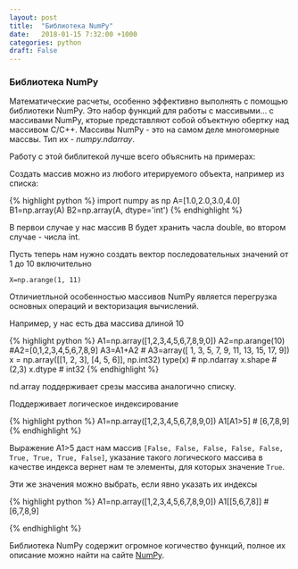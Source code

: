 ```yaml
---
layout: post
title:  "Библиотека NumPy"
date:   2018-01-15 7:32:00 +1000
categories: python
draft: False
---
```


### Библиотека NumPy

Математические расчеты, особенно эффективно выполнять с помощью библиотеки NumPy. 
Это набор функций для работы с массивыми... с массивами NumPy, кторые представляют собой объектную обертку над массивом C/C++. Массивы NumPy - это на самом деле многомерные массвы. Тип их - *numpy.ndarray*. 

Работу с этой библитекой лучше всего объяснить на примерах:

Создать массив можно из любого итерируемого объекта, например из списка:

{% highlight python %}
import numpy as np
A=[1.0,2.0,3.0,4.0]
B1=np.array(A)
B2=np.array(A, dtype='int')
{% endhighlight %}

В первои случае у нас массив B будет хранить часла double, во втором случае - числа int.

Пусть теперь нам нужно создать вектор последовательных значений от 1 до 10 включительно

`X=np.arange(1, 11)`

Отличиетльной особенностью массивов NumPy является перегрузка основных операций и векторизация вычислений. 

Например, у нас есть два массива длиной 10

{% highlight python %}
A1=np.array([1,2,3,4,5,6,7,8,9,0])
A2=np.arange(10) #A2=[0,1,2,3,4,5,6,7,8,9]
A3=A1+A2 # A3=array([ 1,  3,  5,  7,  9, 11, 13, 15, 17,  9])
x = np.array([[1, 2, 3], [4, 5, 6]], np.int32)
type(x) # np.ndarray
x.shape # (2,3)
x.dtype # int32
{% endhighlight %}

nd.array поддерживает срезы массива аналогично списку.

Поддерживает логическое индексирование

{% highlight python %}
A1=np.array([1,2,3,4,5,6,7,8,9,0])
A1[A1>5] # [6,7,8,9]
{% endhighlight %}

Выражение A1>5 даст нам массив `[False, False, False, False, False, True, True, True, False]`,
указание такого логического массива в качестве индекса вернет нам те элементы, для которых значение `True`.

Эти же значения можно выбрать, если явно указать их индексы

{% highlight python %}
A1=np.array([1,2,3,4,5,6,7,8,9,0])
A1[[5,6,7,8]] # [6,7,8,9]

{% endhighlight %}

Библиотека NumPy содержит огромное когичество функций, полное их описание можно найти на сайте [NumPy](www.numpy.org). 
